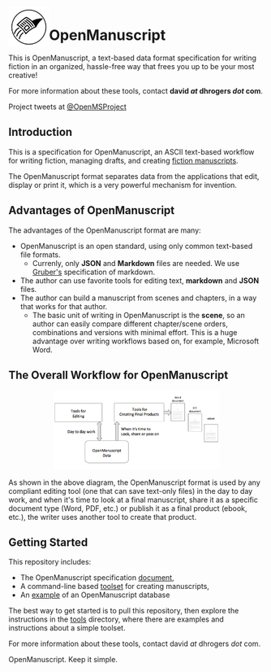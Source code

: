
<img src="img/logo.png" width="80" align="left">

# OpenManuscript

This is OpenManuscript, a text-based data format specification for writing
fiction in an organized, hassle-free way that frees you up to be your most
creative!

For more information about these tools, contact **david *at* dhrogers *dot*
com**.

Project tweets at [@OpenMSProject](https://twitter.com/openmsproject)

## Introduction

This is a specification for OpenManuscript, an ASCII text-based workflow for writing fiction, managing drafts, and creating [fiction manuscripts](https://www.shunn.net/format/story.html).

The OpenManuscript format separates data from the applications that edit,
display or print it, which is a very powerful mechanism for invention.

## Advantages of OpenManuscript

The advantages of the OpenManuscript format are many:

- OpenManuscript is an open standard, using only common text-based file formats.
  - Currenly, only **JSON** and **Markdown** files are needed. We use
    [Gruber's](https://daringfireball.net/projects/markdown/) specification of
    markdown.
- The author can use favorite tools for editing text, **markdown** and **JSON**
  files.
- The author can build a manuscript from scenes and chapters, in a way that
  works for that author.
  - The basic unit of writing in OpenManuscript is the **scene**, so an author
    can easily compare different chapter/scene orders, combinations and versions 
    with minimal effort. This is a huge advantage over writing workflows based on, 
    for example, Microsoft Word.

## The Overall Workflow for OpenManuscript
<p align="center">
<img src="img/workflow.png" width="65%">
</p>

As shown in the above diagram, the OpenManuscript format is used by any
compliant editing tool (one that can save text-only files) in the day to day 
work, and when it's time to look at
a final manuscript, share it as a specific document type (Word, PDF, etc.) or
publish it as a final product (ebook, etc.), the writer uses another tool to
create that product.

## Getting Started 

This repository includes: 

- The OpenManuscript specification [document](spec/2-0.md), 
- A command-line based [toolset](tools) for creating manuscripts, 
- An [example](example) of an OpenManuscript database 

The best way to get started is to pull this repository, then explore the
instructions in the [tools](tools) directory, where there are examples and
instructions about a simple toolset.

For more information about these tools, contact david *at* dhrogers *dot* com.

OpenManuscript. Keep it simple.







